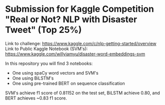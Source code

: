 # Submission for Kaggle Competition "Real or Not? NLP with Disaster Tweet"  (Top 25%)
Link to challenge: https://www.kaggle.com/c/nlp-getting-started/overview
Link to Public Kaggle Notebook (SVM's): https://www.kaggle.com/willyiamyu/disaster-word-embeddings-svm

In this repository you will find 3 notebooks:
 - One using spaCy word vectors and SVM's
 - One using BiLSTM's
 - One using pre-trained BERT on sequence classification

SVM's achieve f1 score of 0.81152 on the test set, BiLSTM achieve 0.80, and BERT achieves ~0.83 f1 score.
